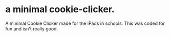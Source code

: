 # a minimal cookie-clicker.
A minimal Cookie Clicker made for the iPads in schools. This was coded for fun and isn't really good. 
